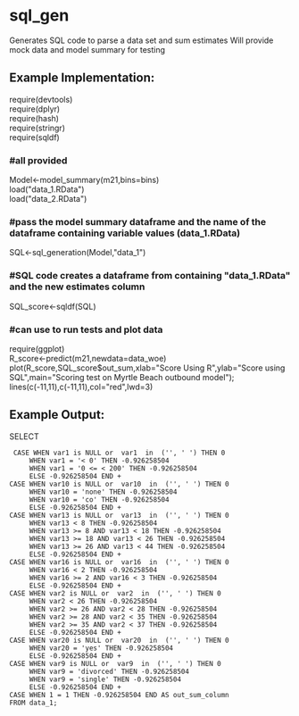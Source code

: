 # sql_gen
Generates SQL code to parse a data set and sum estimates 
Will provide mock data and model summary for testing

## Example Implementation:

require(devtools) <br>
require(dplyr) <br>
require(hash) <br> 
require(stringr) <br> 
require(sqldf) <br>

### #all provided
Model<-model_summary(m21,bins=bins) <br> 
load("data_1.RData") <br>
load("data_2.RData") <br>

### #pass the model summary dataframe and the name of the dataframe containing variable values (data_1.RData)
SQL<-sql_generation(Model,"data_1")
### #SQL code creates a dataframe from containing "data_1.RData" and the new estimates column
SQL_score<-sqldf(SQL) 

### #can use to run tests and plot data
require(ggplot) <br>
R_score<-predict(m21,newdata=data_woe) <br>
plot(R_score,SQL_score$out_sum,xlab="Score Using R",ylab="Score using SQL",main="Scoring test on Myrtle Beach outbound model"); lines(c(-11,11),c(-11,11),col="red",lwd=3) <br>


## Example Output:

SELECT

     CASE WHEN var1 is NULL or  var1  in  ('', ' ') THEN 0
         WHEN var1 = '< 0' THEN -0.926258504 
         WHEN var1 = '0 <= < 200' THEN -0.926258504 
         ELSE -0.926258504 END + 
    CASE WHEN var10 is NULL or  var10  in  ('', ' ') THEN 0 
         WHEN var10 = 'none' THEN -0.926258504 
         WHEN var10 = 'co' THEN -0.926258504 
         ELSE -0.926258504 END + 
    CASE WHEN var13 is NULL or  var13  in  ('', ' ') THEN 0 
         WHEN var13 < 8 THEN -0.926258504 
         WHEN var13 >= 8 AND var13 < 18 THEN -0.926258504 
         WHEN var13 >= 18 AND var13 < 26 THEN -0.926258504 
         WHEN var13 >= 26 AND var13 < 44 THEN -0.926258504 
         ELSE -0.926258504 END + 
    CASE WHEN var16 is NULL or  var16  in  ('', ' ') THEN 0 
         WHEN var16 < 2 THEN -0.926258504 
         WHEN var16 >= 2 AND var16 < 3 THEN -0.926258504 
         ELSE -0.926258504 END + 
    CASE WHEN var2 is NULL or  var2  in  ('', ' ') THEN 0 
         WHEN var2 < 26 THEN -0.926258504 
         WHEN var2 >= 26 AND var2 < 28 THEN -0.926258504 
         WHEN var2 >= 28 AND var2 < 35 THEN -0.926258504 
         WHEN var2 >= 35 AND var2 < 37 THEN -0.926258504 
         ELSE -0.926258504 END + 
    CASE WHEN var20 is NULL or  var20  in  ('', ' ') THEN 0 
         WHEN var20 = 'yes' THEN -0.926258504 
         ELSE -0.926258504 END + 
    CASE WHEN var9 is NULL or  var9  in  ('', ' ') THEN 0 
         WHEN var9 = 'divorced' THEN -0.926258504 
         WHEN var9 = 'single' THEN -0.926258504 
         ELSE -0.926258504 END + 
    CASE WHEN 1 = 1 THEN -0.926258504 END AS out_sum_column 
    FROM data_1;
